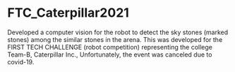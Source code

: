 # FTC_Caterpillar2021

Developed a computer vision for the robot to detect the sky stones (marked stones) among the similar stones in the arena. This was developed for the FIRST TECH CHALLENGE (robot competition) representing the college Team-B, Caterpillar Inc., Unfortunately, the event was canceled due to covid-19.
